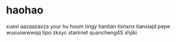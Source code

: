 # haohao
xuexi
aazaazaxza
your hu houm
tingy
tiantian
tixnxnx
tianxiajd
pepe
wusuowwwqq
tipo
zksyc
starknet
quancheng4S
shjiki
